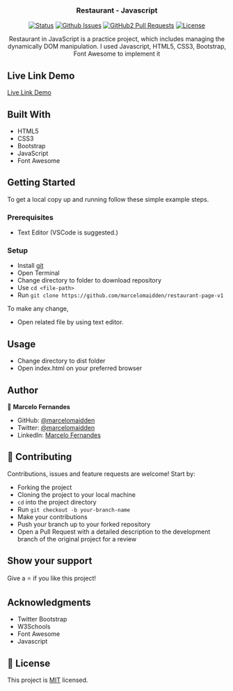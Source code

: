 <h3 align="center">Restaurant - Javascript</h3>

<div align="center">

[![Status](https://img.shields.io/badge/status-active-success.svg)](https://github.com/marcelomaidden/restaurant-page-v1)
[![Github Issues](https://img.shields.io/badge/GitHub-Issues-orange)](https://github.com/marcelomaidden/restaurant-page-v1/issues)
[![GitHub2 Pull Requests](https://img.shields.io/badge/GitHub-Pull%20Requests-blue)](https://github.com/marcelomaidden/restaurant-page-v1/pulls)
[![License](https://img.shields.io/badge/license-MIT-blue.svg)](/LICENSE)
</div>
<p align="center">Restaurant in JavaScript is a practice project, which includes managing the dynamically DOM manipulation. I used Javascript, HTML5, CSS3, Bootstrap, Font Awesome to implement it</p>


## Live Link Demo

[Live Link Demo](https://marcelomaidden.github.io/restaurant-page-v1/)

## Built With

- HTML5
- CSS3
- Bootstrap
- JavaScript
- Font Awesome


## Getting Started

To get a local copy up and running follow these simple example steps.

### Prerequisites

- Text Editor (VSCode is suggested.)


### Setup

- Install [git](https://git-scm.com/downloads)
- Open Terminal
- Change directory to folder to download repository
- Use `cd <file-path>`
- Run `git clone https://github.com/marcelomaidden/restaurant-page-v1`



To make any change,

- Open related file by using text editor.

## Usage

  - Change directory to dist folder
  - Open index.html on your preferred browser

## Author

👤  **Marcelo Fernandes**

- GitHub: [@marcelomaidden](https://github.com/marcelomaidden)
- Twitter: [@marcelomaidden](https://twitter.com/marcelomaidden)
- LinkedIn: [Marcelo Fernandes](https://linkedin.com/in/marcelofernandesdearaujo) 
## 🤝 Contributing

Contributions, issues and feature requests are welcome! Start by:

- Forking the project
- Cloning the project to your local machine
- `cd` into the project directory
- Run `git checkout -b your-branch-name`
- Make your contributions
- Push your branch up to your forked repository
- Open a Pull Request with a detailed description to the development branch of the original project for a review


## Show your support

Give a ⭐️ if you like this project!

## Acknowledgments

- Twitter Bootstrap
- W3Schools
- Font Awesome
- Javascript

## 📝 License

This project is [MIT](LICENSE) licensed.
